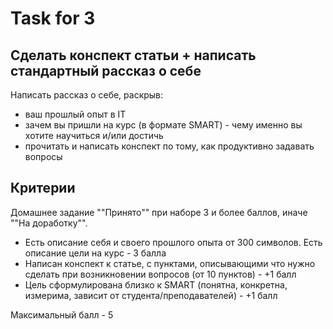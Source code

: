 # Task for 3

## Cделать конспект статьи + написать стандартный рассказ о себе

Написать рассказ о себе, раскрыв:

- ваш прошлый опыт в IT
- зачем вы пришли на курс (в формате SMART) - чему именно вы хотите научиться и/или достичь
- прочитать и написать конспект по тому, как продуктивно задавать вопросы

## Критерии

Домашнее задание ""Принято"" при наборе 3 и более баллов, иначе ""На доработку"".

- Есть описание себя и своего прошлого опыта от 300 символов. Есть описание цели на курс - 3 балла
- Написан конспект к статье, с пунктами, описывающими что нужно сделать при возникновении вопросов (от 10 пунктов) - +1 балл
- Цель сформулирована близко к SMART (понятна, конкретна, измерима, зависит от студента/преподавателей) - +1 балл

Максимальный балл - 5
